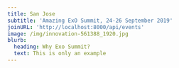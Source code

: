 ```yaml
---
title: San Jose
subtitle: 'Amazing ExO Summit, 24-26 September 2019'
joinURL: 'http://localhost:8000/api/events'
image: /img/innovation-561388_1920.jpg
blurb:
  heading: Why Exo Summit?
  text: This is only an example
---
```


